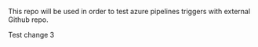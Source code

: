 This repo will be used in order to test azure pipelines triggers with external Github repo.

Test change 3